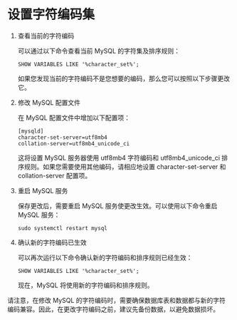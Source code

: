 # 设置字符编码集


1. 查看当前的字符编码

   可以通过以下命令查看当前 MySQL 的字符集及排序规则：

   ```
   SHOW VARIABLES LIKE '%character_set%';
   ```

   如果您发现当前的字符编码不是您想要的编码，那么您可以按照以下步骤更改它。

2. 修改 MySQL 配置文件

   在 MySQL 配置文件中增加以下配置项：

   ```
   [mysqld]
   character-set-server=utf8mb4
   collation-server=utf8mb4_unicode_ci
   ```

   这将设置 MySQL 服务器使用 utf8mb4 字符编码和 utf8mb4_unicode_ci 排序规则。如果您需要使用其他编码，请相应地设置 character-set-server 和 collation-server 配置项。

3. 重启 MySQL 服务

   保存更改后，需要重启 MySQL 服务使更改生效。可以使用以下命令重启 MySQL 服务：

   ```
   sudo systemctl restart mysql
   ```

4. 确认新的字符编码已生效

   可以再次运行以下命令确认新的字符编码和排序规则已经生效：

   ```
   SHOW VARIABLES LIKE '%character_set%';
   ```

   现在，MySQL 将使用新的字符编码和排序规则。

请注意，在修改 MySQL 的字符编码时，需要确保数据库表和数据都与新的字符编码兼容。因此，在更改字符编码之前，建议先备份数据，以避免数据损坏。
